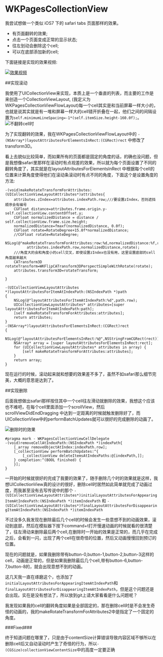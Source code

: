 # WKPagesCollectionView

我尝试想做一个类似 iOS7 下的 safari tabs 页面那样的效果。

* 有页面翻转的效果;
* 点击一个页面变成正常的显示状态;
* 往左划动会删除这个cell;
* 可以在底部添加新的cell;

下面链接是实现的效果视频:

[![效果视频](http://farm4.staticflickr.com/3829/11171831814_9c5972bbe6_z.jpg)](http://v.youku.com/v_show/id_XNjQ0NzM3Nzky.html)


##实现滚动

我使用了UICollectionView来实现，本质上是一个垂直的列表，而主要的工作是来创造一个CollectionViewLayout, (我定义为WKPagesCollectionViewFlowLayout)每一个cell其实是和当前屏幕一样大小的，也就是说其实就是有一堆和屏幕一样大的cell错开折叠在一起，他们之间的间隔设置为`self.minimumLineSpacing=-1*(self.itemSize.height-160.0f);`。
![不翻转cell时](http://farm6.staticflickr.com/5521/11171968153_7a7aeb5893_z.jpg)

为了实现翻转的效果，我在WKPagesCollectionViewFlowLayout中的 
`-(NSArray*)layoutAttributesForElementsInRect:(CGRect)rect` 中修改了transform3D。

看上去貌似比较简单，而如果所有的页面都是固定的角度的话，的确也没问题，但是我想像safari里那样在滚动时有点视差的效果，所以就为每个页面设置了不同的翻转角度了，其实就是在layoutAttributesForElementsInRect 中根据每个cell的位置来计算角度使得他们在滚动条滚动时有点不同的角度，下面这个是设置角度的方法:

```
-(void)makeRotateTransformForAttributes:(UICollectionViewLayoutAttributes*)attributes{
    attributes.zIndex=attributes.indexPath.row;///要设置zIndex，否则遮挡顺序会有编号
    CGFloat distance=attributes.frame.origin.y-self.collectionView.contentOffset.y;
    CGFloat normalizedDistance = distance / self.collectionView.frame.size.height;
    normalizedDistance=fmaxf(normalizedDistance, 0.0f);
    CGFloat rotate=RotateDegree+15.0f*normalizedDistance;
    //CGFloat rotate=RotateDegree;
    NSLog(@"makeRotateTransformForAttributes:row:%d,normalizedDistance:%f,rotate:%f",
          attributes.indexPath.row,normalizedDistance,rotate);
    ///角度大的会和角度小的cell交叉，即使设置zIndex也没有用，这里设置底部的cell角度越来越大
    CATransform3D rotateTransform=WKFlipCATransform3DPerspectSimpleWithRotate(rotate);
    attributes.transform3D=rotateTransform;
    
}
```

```
-(UICollectionViewLayoutAttributes *)layoutAttributesForItemAtIndexPath:(NSIndexPath *)path
{
    NSLog(@"layoutAttributesForItemAtIndexPath:%d",path.row);
    UICollectionViewLayoutAttributes* attributes=[super layoutAttributesForItemAtIndexPath:path];
    [self makeRotateTransformForAttributes:attributes];
    return attributes;
}
-(NSArray*)layoutAttributesForElementsInRect:(CGRect)rect
{
    NSLog(@"layoutAttributesForElementsInRect:%@",NSStringFromCGRect(rect));
    NSArray* array = [super layoutAttributesForElementsInRect:rect];
    for (UICollectionViewLayoutAttributes* attributes in array) {
        [self makeRotateTransformForAttributes:attributes];
    }
    return array;
}
```

现在运行的时候，滚动起来就和想要的效果差不多了，虽然不如safari那么细节完美，大概的意思是达到了。

##实现删除

后面我想做出safari那样按住其中一个cell往左滑动就删除的效果，我想这个应该也不难吧，在每个cell里面添加一个scrollView，然后scrollViewDidEndDragging 中达到一定距离的时候就触发删除好了，而UICollectionView中的performBatchUpdates就可以很好的完成删除的动画了。

![删除时的效果](http://farm4.staticflickr.com/3831/11171811316_c681d80cc2_z.jpg)

```
#pragma mark - WKPagesCollectionViewCellDelegate
-(void)removeCellAtIndexPath:(NSIndexPath *)indexPath{
    [_array removeObjectAtIndex:indexPath.row];
    [_collectionView performBatchUpdates:^{
        [_collectionView deleteItemsAtIndexPaths:@[indexPath,]];
    } completion:^(BOOL finished) {
    }];
}
```
一开始的时候就很好的完成了我要的效果了，随手删除几个时的效果就是这样，我想UICollectionView真的设计的很好，删除cell时居然如此简单就完成了动画过度，而我甚至没有去写传说中的那个 `-(UICollectionViewLayoutAttributes*)initialLayoutAttributesForAppearingItemAtIndexPath:(NSIndexPath *)itemIndexPath` 和 `-(UICollectionViewLayoutAttributes*)finalLayoutAttributesForDisappearingItemAtIndexPath:(NSIndexPath *)itemIndexPath`

不过没多久我发现在删除最后几个cell的时候会发生一些意想不到的动画效果，滚动到底部，然后在模拟器下按下command+t打开慢速动画的时候就看的很清楚了，往左滑动来删除最后两个cell,在删除时一开始的效果是正常的，而几乎在完成之后，会看到一闪，出现了两个cell在很奇怪的位置，然后又动画慢慢回到预订的位置。

现在的问题就是，如果我删除带有button-0,button-1,button-2,button-3这样的cell，动画是正常的，但是如果我删除最后几个cell,带有button-6,button-7,button-8的，就会出现意想不到的动画。

这几天我一直在琢磨这个，也添加了`initialLayoutAttributesForAppearingItemAtIndexPath`和 `finalLayoutAttributesForDisappearingItemAtIndexPath`，但是这个问题还是会出现。实在是没有想法了，所以放到git上请大家看看是什么问题呢？

我发现如果我的cell的翻转角度如果是全部固定的，那在删除cell时是不会发生奇怪的动画的，我的makeRotateTransformForAttributes2中是指定了一个固定的角度。

###Fixed###

终于知道问题在哪里了，只是由于contentSize计算错误导致内容区域不够所以在删除cell后又自动滚动时产生了奇怪的行为，所以`-(CGSize)collectionViewContentSize`中的高度一定要正确
